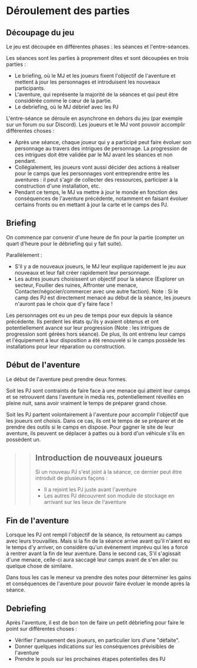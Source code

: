 # Déroulement des parties

## Découpage du jeu

Le jeu est découpée en différentes phases : les séances et l'entre-séances.

Les séances sont les parties à proprement dites et sont découpées en trois parties :
* Le briefing, où le MJ et les joueurs fixent l'objectif de l'aventure et mettent à jour les personnages et introduisent les nouveaux participants.
* L'aventure, qui représente la majorité de la séances et qui peut être considérée comme le cœur de la partie.
* Le debriefing, où le MJ débrief avec les PJ

L'entre-séance se déroule en asynchrone en dehors du jeu (par exemple sur un forum ou sur Discord). Les joueurs et le MJ vont pouvoir accomplir différentes choses :
* Après une séance, chaque joueur qui y a participé peut faire évoluer son personnage au travers des intrigues de personnage. La progression de ces intrigues doit être validée par le MJ avant les séances et non pendant.
* Collégialement, les joueurs vont aussi décider des actions à réaliser pour le camps que les personnages vont entreprendre entre les aventures : il peut s'agir de collecter des ressources, participer à la construction d'une installation, etc.
* Pendant ce temps, le MJ va mettre à jour le monde en fonction des conséquences de l'aventure précédente, notamment en faisant évoluer certains fronts ou en mettant à jour la carte et le camps des PJ.

## Briefing

On commence par convenir d'une heure de fin pour la partie (compter un quart d'heure pour le débriefing qui y fait suite).

Parallèlement :
* S'il y a de nouveaux joueurs, le MJ leur explique rapidement le jeu aux nouveaux et leur fait créer rapidement leur personnage.
* Les autres joueurs choisissent un objectif pour la séance (Explorer un secteur, Fouiller des ruines, Affronter une menace, Contacter/négocier/commercer avec une autre faction). Note : Si le camp des PJ est directement menacé au début de la séance, les joueurs n'auront pas le choix que d'y faire face !

Les personnages ont eu un peu de temps pour eux depuis la séance précédente. Ils perdent les états qu'ils y avaient obtenus et ont potentiellement avancé sur leur progression (Note : les intrigues de progression sont gérées hors séance). De plus, ils ont entrenu leur camps et l'équipement à leur disposition a été renouvelé si le camps possède les installations pour leur réparation ou construction.

## Début de l'aventure

Le début de l'aventure peut prendre deux formes.

Soit les PJ sont contraints de faire face à une menace qui atteint leur camps et se retrouvent dans l'aventure in media res, potentiellement réveillés en pleine nuit, sans avoir vraiment le temps de préparer grand chose.

Soit les PJ partent volontairement à l'aventure pour accomplir l'objectif que les joueurs ont choisis. Dans ce cas, ils ont le temps de se préparer et de prendre des outils si le camps en dispose. Pour gagner le site de leur aventure, ils peuvent se déplacer à pattes ou à bord d'un véhicule s'ils en possèdent un.

>> ## Introduction de nouveaux joueurs
>>
>> Si un nouveau PJ s'est joint à la séance, ce dernier peut être introduit de plusieurs façons :
>> * Il a rejoint les PJ juste avant l'aventure
>> * Les autres PJ découvrent son module de stockage en arrivant sur les lieux de l'aventure

## Fin de l'aventure

Lorsque les PJ ont rempli l'objectif de la séance, ils retournent au camps avec leurs trouvailles. Mais si la fin de la séance arrive avant qu'il n'aient eu le temps d'y arriver, on considère qu'un événement imprévu qui les a forcé à rentrer avant la fin de leur aventure. Dans le second cas, S'il s'agissait d'une menace, celle-ci aura saccagé leur camps avant de s'en aller ou quelque chose de similaire.

Dans tous les cas le meneur va prendre des notes pour déterminer les gains et conséquences de l'aventure pour pouvoir faire évoluer le monde après la séance.

## Debriefing

Après l'aventure, il est de bon ton de faire un petit débriefing pour faire le point sur différentes choses :
* Vérifier l'amusement des joueurs, en particulier lors d'une "défaite".
* Donner quelques indications sur les conséquences prévisibles de l'aventure
* Prendre le pouls sur les prochaines étapes potentielles des PJ
